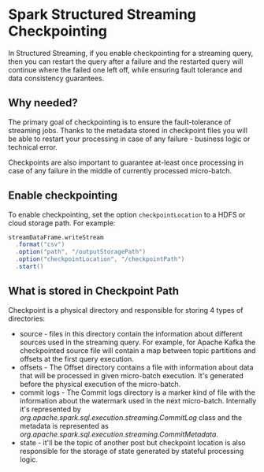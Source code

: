 
# Spark Structured Streaming Checkpointing

In Structured Streaming, if you enable checkpointing for a streaming query, then you can restart the query after a failure and the restarted query will continue where the failed one left off, while ensuring fault tolerance and data consistency guarantees.

## Why needed?
The primary goal of checkpointing is to ensure the fault-tolerance of streaming jobs. Thanks to the metadata stored in checkpoint files you will be able to restart your processing in case of any failure - business logic or technical error.

Checkpoints are also important to guarantee at-least once processing in case of any failure in the middle of currently processed micro-batch.

## Enable checkpointing
To enable checkpointing, set the option `checkpointLocation` to a HDFS or cloud storage path. For example:
```scala
streamDataFrame.writeStream
  .format("csv")
  .option("path", "/outputStoragePath")
  .option("checkpointLocation", "/checkpointPath")
  .start()
```
## What is stored in Checkpoint Path
Checkpoint is a physical directory and responsible for storing 4 types of directories:

-   source - files in this directory contain the information about different sources used in the streaming query. For example, for Apache Kafka the checkpointed source file will contain a map between topic partitions and offsets at the first query execution. 
-   offsets - The Offset directory contains a file with information about data that will be processed in given micro-batch execution. It's generated before the physical execution of the micro-batch.
-   commit logs - The Commit logs directory is a marker kind of file with the information about the watermark used in the next micro-batch. Internally it's represented by  _org.apache.spark.sql.execution.streaming.CommitLog_  class and the metadata is represented as  _org.apache.spark.sql.execution.streaming.CommitMetadata_.
-   state - it'll be the topic of another post but checkpoint location is also responsible for the storage of state generated by stateful processing logic.

<!--stackedit_data:
eyJoaXN0b3J5IjpbNTUwNjc5NzM4LC0xODQ3Njk2Mzc3LC0xNj
kzMTM4MzUxLDE2NTYxMzI2MjgsMjQxNzM4NDc3LDY4NDIwNTM3
MCwxNjAwNDAzNDMxLC03MjcwMTUwMDcsLTk1OTEzOTI3OCw5OD
U2MzU2NTQsLTE1NDI2MDgyNTQsLTE5NDIyODMyMjAsLTQyMjMx
ODk5NCwtMzI0MjgwNzMwLC0yMTE0NTAwNDgzLC0yMTIyNDY1Nz
gxLDQ1ODg5MDAxMywtMTY1Njg3NzAxMCwxMTgzNDUyMzQ4LC0x
ODk1OTg5NTUxXX0=
-->